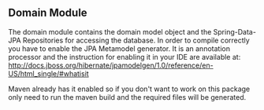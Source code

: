 Domain Module
-------------

The domain module contains the domain model object and the Spring-Data-JPA Repositories for accessing the database.  In order to
compile correctly you have to enable the JPA Metamodel generator.  It is an annotation processor and the instruction for enabling 
it in your IDE are available at: http://docs.jboss.org/hibernate/jpamodelgen/1.0/reference/en-US/html_single/#whatisit

Maven already has it enabled so if you don't want to work on this package only need to run the maven build and the 
required files will be generated.  